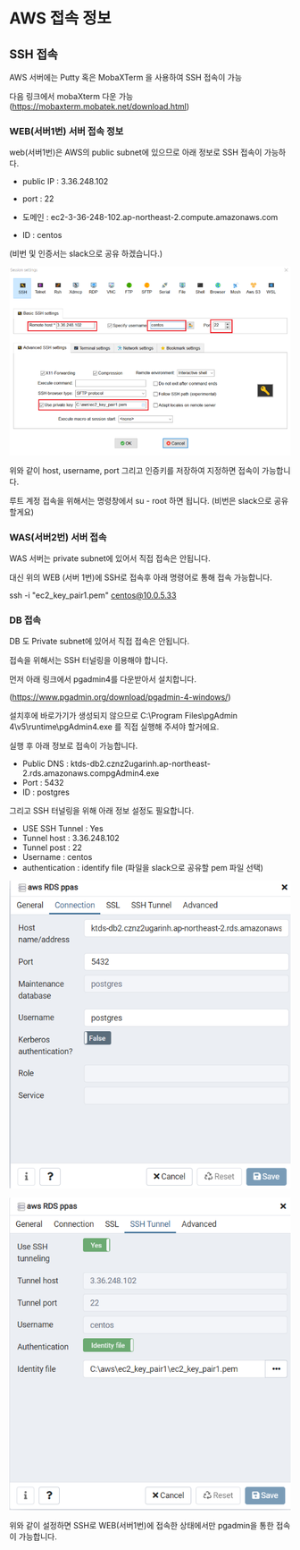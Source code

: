 # AWS 접속 정보



## SSH 접속

AWS 서버에는 Putty 혹은 MobaXTerm 을 사용하여 SSH 접속이 가능

다음 링크에서 mobaXterm 다운 가능 (https://mobaxterm.mobatek.net/download.html)

### WEB(서버1번) 서버 접속 정보

web(서버1번)은 AWS의 public subnet에 있으므로 아래 정보로 SSH 접속이 가능하다.

- public IP : 3.36.248.102

- port : 22

- 도메인 : ec2-3-36-248-102.ap-northeast-2.compute.amazonaws.com

- ID : centos

(비번 및 인증서는 slack으로 공유 하겠습니다.)

![image-20210619165544343](./src/image-20210619165544343.png)



위와 같이 host, username, port 그리고 인증키를 저장하여 지정하면 접속이 가능합니다.

루트 계정 접속을 위해서는 명령창에서 su - root 하면 됩니다. (비번은 slack으로 공유할게요)



### WAS(서버2번) 서버 접속

WAS 서버는 private subnet에 있어서 직접 접속은 안됩니다.

대신 위의 WEB (서버 1번)에 SSH로 접속후 아래 명령어로 통해 접속 가능합니다.

 ssh -i "ec2_key_pair1.pem" centos@10.0.5.33 



### DB 접속

DB 도 Private subnet에 있어서 직접 접속은 안됩니다.

접속을 위해서는 SSH 터널링을 이용해야 합니다.

먼저 아래 링크에서 pgadmin4를 다운받아서 설치합니다.

(https://www.pgadmin.org/download/pgadmin-4-windows/)

설치후에 바로가기가 생성되지 않으므로 C:\Program Files\pgAdmin 4\v5\runtime\pgAdmin4.exe 를 직접 실행해 주셔야 할거에요.

실행 후  아래 정보로 접속이 가능합니다.

- Public DNS : ktds-db2.cznz2ugarinh.ap-northeast-2.rds.amazonaws.compgAdmin4.exe
- Port : 5432
- ID : postgres

그리고 SSH 터널링을 위해 아래 정보 설정도 필요합니다.

- USE SSH Tunnel : Yes
- Tunnel host : 3.36.248.102
- Tunnel post : 22
- Username : centos
- authentication : identify file (파일을 slack으로 공유할 pem 파일 선택)

![image-20210619171632599](./src/image-20210619171632599.png)

![image-20210619171655292](./src/image-20210619171655292.png)

위와 같이 설정하면 SSH로 WEB(서버1번)에 접속한 상태에서만 pgadmin을 통한 접속이 가능합니다.





